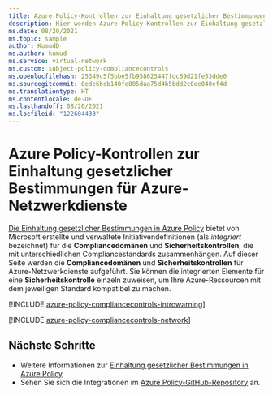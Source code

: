 ```yaml
---
title: Azure Policy-Kontrollen zur Einhaltung gesetzlicher Bestimmungen für Azure-Netzwerkdienste
description: Hier werden Azure Policy-Kontrollen zur Einhaltung gesetzlicher Bestimmungen aufgeführt, die für Azure-Netzwerkdienste verfügbar sind. Diese integrierten Richtliniendefinitionen bieten allgemeine Ansätze für die Verwaltung der Compliance Ihrer Azure-Ressourcen.
ms.date: 08/20/2021
ms.topic: sample
author: KumudD
ms.author: kumud
ms.service: virtual-network
ms.custom: subject-policy-compliancecontrols
ms.openlocfilehash: 25349c5f5bbe5fb958623447fdc69d21fe53dde0
ms.sourcegitcommit: 0ede6bcb140fe805daa75d4b5bdd2c0ee040ef4d
ms.translationtype: HT
ms.contentlocale: de-DE
ms.lasthandoff: 08/20/2021
ms.locfileid: "122604433"
---
```

# <a name="azure-policy-regulatory-compliance-controls-for-azure-networking-services"></a>Azure Policy-Kontrollen zur Einhaltung gesetzlicher Bestimmungen für Azure-Netzwerkdienste

[Die Einhaltung gesetzlicher Bestimmungen in Azure Policy](../governance/policy/concepts/regulatory-compliance.md) bietet von Microsoft erstellte und verwaltete Initiativendefinitionen (als _integriert_ bezeichnet) für die **Compliancedomänen** und **Sicherheitskontrollen**, die mit unterschiedlichen Compliancestandards zusammenhängen. Auf dieser Seite werden die **Compliancedomänen** und **Sicherheitskontrollen** für Azure-Netzwerkdienste aufgeführt. Sie können die integrierten Elemente für eine **Sicherheitskontrolle** einzeln zuweisen, um Ihre Azure-Ressourcen mit dem jeweiligen Standard kompatibel zu machen.

[!INCLUDE [azure-policy-compliancecontrols-introwarning](../../includes/policy/standards/intro-warning.md)]

[!INCLUDE [azure-policy-compliancecontrols-network](../../includes/policy/standards/byrp/microsoft.network.md)]

## <a name="next-steps"></a>Nächste Schritte

- Weitere Informationen zur [Einhaltung gesetzlicher Bestimmungen in Azure Policy](../governance/policy/concepts/regulatory-compliance.md)
- Sehen Sie sich die Integrationen im [Azure Policy-GitHub-Repository](https://github.com/Azure/azure-policy) an.
